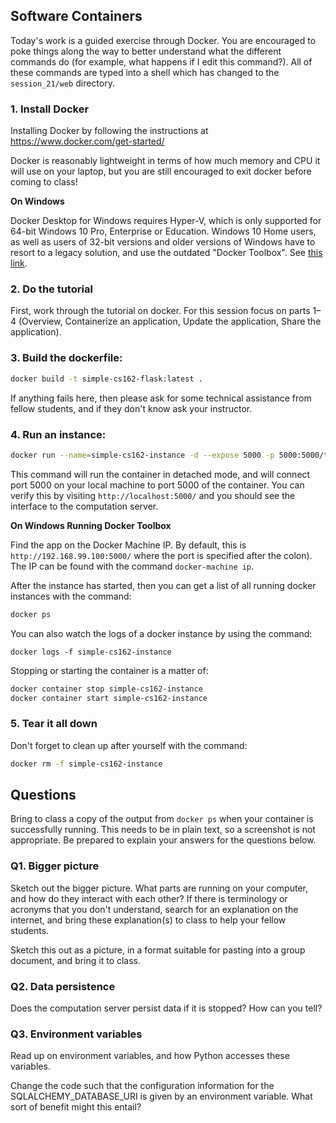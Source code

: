 ## Software Containers

Today's work is a guided exercise through Docker.  You are encouraged to poke
things along the way to better understand what the different commands do (for example,
what happens if I edit this command?). All of these commands are typed into a
shell which has changed to the `session_21/web` directory.

### 1. Install Docker
Installing Docker by following the instructions at https://www.docker.com/get-started/

Docker is reasonably lightweight in terms of how much memory and CPU it will use
on your laptop, but you are still encouraged to exit docker before coming to
class!

**On Windows**

Docker Desktop for Windows requires Hyper-V, which is only supported for 64-bit Windows 10 Pro, Enterprise or Education. Windows 10 Home users, as well as users of 32-bit versions and older versions of Windows have to resort to a legacy solution, and use the outdated "Docker Toolbox". See [this link](https://docs.docker.com/desktop/).

### 2. Do the tutorial
First, work through the tutorial on docker. For this session focus on
parts 1–4 (Overview, Containerize an application, Update the application, Share the application).

### 3. Build the dockerfile:
```bash
docker build -t simple-cs162-flask:latest .
```
If anything fails here, then please ask for some technical assistance from
fellow students, and if they don't know ask your instructor.

### 4. Run an instance:
```bash
docker run --name=simple-cs162-instance -d --expose 5000 -p 5000:5000/tcp simple-cs162-flask
```
This command will run the container in detached mode, and will connect port 5000
on your local machine to port 5000 of the container.  You can verify this by
visiting `http://localhost:5000/` and you should see the interface to the
computation server.

**On Windows Running Docker Toolbox**

Find the app on the Docker Machine IP. By default, this is `http://192.168.99.100:5000/` where the port is specified after the colon). The IP can be found with the command `docker-machine ip`.

After the instance has started, then you can get a list of all running docker
instances with the command:
```bash
docker ps
```
You can also watch the logs of a docker instance by using the command:
```bask
docker logs -f simple-cs162-instance
```
Stopping or starting the container is a matter of:
```bash
docker container stop simple-cs162-instance
docker container start simple-cs162-instance
```

### 5. Tear it all down
Don't forget to clean up after yourself with the command:
```bash
docker rm -f simple-cs162-instance
```

## Questions
Bring to class a copy of the output from `docker ps` when your container is
successfully running. This needs to be in plain text, so a screenshot is
not appropriate.  Be prepared to explain your answers for the questions below.

### Q1. Bigger picture
Sketch out the bigger picture.  What parts are running on your computer, and
how do they interact with each other?  If there is terminology or acronyms that
you don't understand, search for an explanation on the internet, and bring these
explanation(s) to class to help your fellow students.

Sketch this out as a picture, in a format suitable for pasting into a group
document, and bring it to class.

### Q2. Data persistence
Does the computation server persist data if it is stopped?  How can you tell?

### Q3. Environment variables
Read up on environment variables, and how Python accesses these variables.

Change the code such that the configuration information for the
SQLALCHEMY_DATABASE_URI is given by an environment variable.  What sort of
benefit might this entail?
